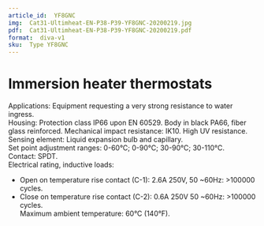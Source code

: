 ```yaml
---
article_id:  YF8GNC
img:  Cat31-Ultimheat-EN-P38-P39-YF8GNC-20200219.jpg
pdf:  Cat31-Ultimheat-EN-P38-P39-YF8GNC-20200219.pdf
format:  diva-v1
sku:  Type YF8GNC
---
```

# Immersion heater thermostats

Applications: Equipment requesting a very strong resistance to water ingress.  
Housing: Protection class IP66 upon EN 60529. Body in black PA66, 
fiber glass reinforced. Mechanical impact resistance: IK10. High UV resistance.  
Sensing element: Liquid expansion bulb and capillary.   
Set point adjustment ranges: 0-60°C; 0-90°C; 30-90°C; 30-110°C.  
Contact: SPDT.  
Electrical rating, inductive loads:
- Open on temperature rise contact (C-1): 2.6A 250V, 50 ~60Hz: >100000 cycles.  
- Close on temperature rise contact (C-2): 0.6A 250V 50 ~60Hz: >100000 cycles.  
Maximum ambient temperature: 60°C (140°F).  

